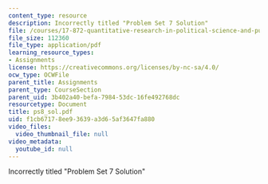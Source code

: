 ```yaml
---
content_type: resource
description: Incorrectly titled "Problem Set 7 Solution"
file: /courses/17-872-quantitative-research-in-political-science-and-public-policy-spring-2004/f1cb67178ee93639a3d65af3647fa880_ps8_sol.pdf
file_size: 112360
file_type: application/pdf
learning_resource_types:
- Assignments
license: https://creativecommons.org/licenses/by-nc-sa/4.0/
ocw_type: OCWFile
parent_title: Assignments
parent_type: CourseSection
parent_uid: 3b402a40-befa-7984-53dc-16fe492768dc
resourcetype: Document
title: ps8_sol.pdf
uid: f1cb6717-8ee9-3639-a3d6-5af3647fa880
video_files:
  video_thumbnail_file: null
video_metadata:
  youtube_id: null
---
```

Incorrectly titled "Problem Set 7 Solution"